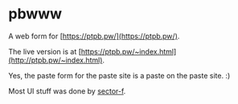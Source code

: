 pbwww
=====
A web form for [https://ptpb.pw/](https://ptpb.pw/).

The live version is at [https://ptpb.pw/~index.html](http://ptpb.pw/~index.html).

Yes, the paste form for the paste site is a paste on the paste site. :)

Most UI stuff was done by [sector-f](https://github.com/sector-f).
